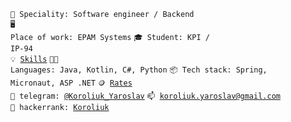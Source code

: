 <code>👷 Speciality: Software engineer / Backend</code><br>
<code>🖥️ Place of work: EPAM Systems</code>
<code>🎓 Student: KPI / IP-94</code><br>
<code>💡 [Skills](SKILLS.md)</code>
<code>🧑‍💻 Languages: Java, Kotlin, C#, Python</code>
<code>📦 Tech stack: Spring, Micronaut, ASP .NET</code>
<code>🪙 [Rates](RATES.md)</code><br>
<code>💬 telegram: [@Koroliuk_Yaroslav](https://t.me/Koroliuk_Yaroslav)</code>
<code>📫 [koroliuk.yaroslav@gmail.com](mailto:koroliuk.yaroslav@gmail.com)</code><br>
<code>💬 hackerrank: [Koroliuk](https://www.hackerrank.com/Koroliuk)</code>
